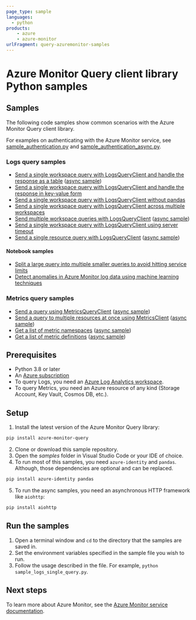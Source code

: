 ```yaml
---
page_type: sample
languages:
  - python
products:
    - azure
    - azure-monitor
urlFragment: query-azuremonitor-samples
---
```


# Azure Monitor Query client library Python samples

## Samples

The following code samples show common scenarios with the Azure Monitor Query client library.

For examples on authenticating with the Azure Monitor service, see [sample_authentication.py](https://github.com/Azure/azure-sdk-for-python/blob/main/sdk/monitor/azure-monitor-query/samples/sample_authentication.py) and [sample_authentication_async.py](https://github.com/Azure/azure-sdk-for-python/blob/main/sdk/monitor/azure-monitor-query/samples/async_samples/sample_authentication_async.py).

### Logs query samples

- [Send a single workspace query with LogsQueryClient and handle the response as a table](https://github.com/Azure/azure-sdk-for-python/blob/main/sdk/monitor/azure-monitor-query/samples/sample_logs_single_query.py) ([async sample](https://github.com/Azure/azure-sdk-for-python/blob/main/sdk/monitor/azure-monitor-query/samples/async_samples/sample_log_query_async.py))
- [Send a single workspace query with LogsQueryClient and handle the response in key-value form](https://github.com/Azure/azure-sdk-for-python/blob/main/sdk/monitor/azure-monitor-query/samples/sample_logs_query_key_value_form.py)
- [Send a single workspace query with LogsQueryClient without pandas](https://github.com/Azure/azure-sdk-for-python/blob/main/sdk/monitor/azure-monitor-query/samples/sample_single_log_query_without_pandas.py)
- [Send a single workspace query with LogsQueryClient across multiple workspaces](https://github.com/Azure/azure-sdk-for-python/blob/main/sdk/monitor/azure-monitor-query/samples/sample_log_query_multiple_workspaces.py)
- [Send multiple workspace queries with LogsQueryClient](https://github.com/Azure/azure-sdk-for-python/blob/main/sdk/monitor/azure-monitor-query/samples/sample_batch_query.py)  ([async sample](https://github.com/Azure/azure-sdk-for-python/blob/main/sdk/monitor/azure-monitor-query/samples/async_samples/sample_batch_query_async.py))
- [Send a single workspace query with LogsQueryClient using server timeout](https://github.com/Azure/azure-sdk-for-python/blob/main/sdk/monitor/azure-monitor-query/samples/sample_server_timeout.py)
- [Send a single resource query with LogsQueryClient](https://github.com/Azure/azure-sdk-for-python/blob/main/sdk/monitor/azure-monitor-query/samples/sample_resource_logs_query.py) ([async sample](https://github.com/Azure/azure-sdk-for-python/blob/main/sdk/monitor/azure-monitor-query/samples/async_samples/sample_resource_logs_query_async.py))

#### Notebook samples

- [Split a large query into multiple smaller queries to avoid hitting service limits](https://github.com/Azure/azure-sdk-for-python/blob/main/sdk/monitor/azure-monitor-query/samples/notebooks/sample_large_query.ipynb)
- [Detect anomalies in Azure Monitor log data using machine learning techniques](https://github.com/Azure/azure-sdk-for-python/blob/main/sdk/monitor/azure-monitor-query/samples/notebooks/sample_machine_learning_sklearn.ipynb)


### Metrics query samples

- [Send a query using MetricsQueryClient](https://github.com/Azure/azure-sdk-for-python/blob/main/sdk/monitor/azure-monitor-query/samples/sample_metrics_query.py) ([async sample](https://github.com/Azure/azure-sdk-for-python/blob/main/sdk/monitor/azure-monitor-query/samples/async_samples/sample_metrics_query_async.py))
- [Send a query to multiple resources at once using MetricsClient](https://github.com/Azure/azure-sdk-for-python/blob/main/sdk/monitor/azure-monitor-query/samples/sample_metrics_query_multiple.py) ([async sample](https://github.com/Azure/azure-sdk-for-python/blob/main/sdk/monitor/azure-monitor-query/samples/async_samples/sample_metrics_query_multiple_async.py))
- [Get a list of metric namespaces](https://github.com/Azure/azure-sdk-for-python/blob/main/sdk/monitor/azure-monitor-query/samples/sample_metric_namespaces.py) ([async sample](https://github.com/Azure/azure-sdk-for-python/blob/main/sdk/monitor/azure-monitor-query/samples/async_samples/sample_metric_namespaces_async.py))
- [Get a list of metric definitions](https://github.com/Azure/azure-sdk-for-python/blob/main/sdk/monitor/azure-monitor-query/samples/sample_metric_definitions.py) ([async sample](https://github.com/Azure/azure-sdk-for-python/blob/main/sdk/monitor/azure-monitor-query/samples/async_samples/sample_metric_definitions_async.py))

## Prerequisites

- Python 3.8 or later
- An [Azure subscription][azure_subscription]
- To query Logs, you need an [Azure Log Analytics workspace][azure_monitor_create_using_portal].
- To query Metrics, you need an Azure resource of any kind (Storage Account, Key Vault, Cosmos DB, etc.).

## Setup

1. Install the latest version of the Azure Monitor Query library:

  ```bash
  pip install azure-monitor-query
  ```

2. Clone or download this sample repository.
3. Open the *samples* folder in Visual Studio Code or your IDE of choice.
4. To run most of this samples, you need `azure-identity` and `pandas`. Although, those dependencies are optional and can be replaced.

  ```bash
  pip install azure-identity pandas
  ```

5. To run the async samples, you need an asynchronous HTTP framework like `aiohttp`:

  ```bash
  pip install aiohttp
  ```

## Run the samples

1. Open a terminal window and `cd` to the directory that the samples are saved in.
2. Set the environment variables specified in the sample file you wish to run.
3. Follow the usage described in the file. For example, `python sample_logs_single_query.py`.

## Next steps

To learn more about Azure Monitor, see the [Azure Monitor service documentation](https://learn.microsoft.com/azure/azure-monitor/).

<!-- LINKS -->

[azure_monitor_create_using_portal]: https://learn.microsoft.com/azure/azure-monitor/logs/quick-create-workspace
[azure_subscription]: https://azure.microsoft.com/free/python/
